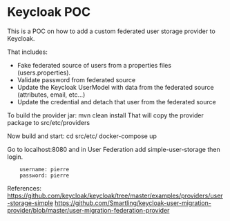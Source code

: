 # Keycloak POC

This is a POC on how to add a custom federated user storage provider to Keycloak.

That includes:
 * Fake federated source of users from a properties files (users.properties).
 * Validate password from federated source
 * Update the Keycloak UserModel with data from the federated source (attributes, email, etc...)
 * Update the credential and detach that user from the federated source

To build the provider jar:
        mvn clean install
That will copy the provider package to src/etc/providers

Now build and start:
        cd src/etc/
        docker-compose up

Go to localhost:8080 and in User Federation add simple-user-storage then login.

        username: pierre
        password: pierre

References:
https://github.com/keycloak/keycloak/tree/master/examples/providers/user-storage-simple
https://github.com/Smartling/keycloak-user-migration-provider/blob/master/user-migration-federation-provider

